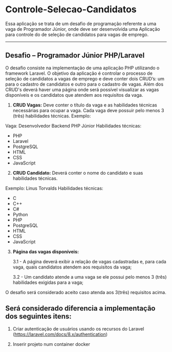 # Controle-Selecao-Candidatos

Essa aplicação se trata de um desafio de programação referente a uma vaga de Programador Júnior, onde deve ser desenvolvida uma Aplicação para controle do de seleção de candidatos para vagas de emprego.

--- 

## Desafio – Programador Júnior PHP/Laravel

O desafio consiste na implementação de uma aplicação PHP utilizando o framework Laravel. O objetivo da aplicação é controlar o processo de seleção de candidatos a vagas de emprego e deve conter dois CRUD’s: um para o cadastro de candidatos e outro para o cadastro de vagas. Além dos CRUD's deverá haver uma página onde será possível visualizar as vagas disponíveis e os candidatos que atendem aos requisitos da vaga.

1. **CRUD Vagas:** Deve conter o título da vaga e as habilidades técnicas necessárias para ocupar a vaga. Cada vaga deve possuir pelo menos 3 (três) habilidades técnicas.
Exemplo:

Vaga: Desenvolvedor Backend PHP Júnior
Habilidades técnicas:  
- PHP
- Laravel
- PostgreSQL
- HTML
- CSS
- JavaScript  


2. **CRUD Candidato:** Deverá conter o nome do candidato e suas habilidades técnicas.

Exemplo: 
Linus Torvalds
Habilidades técnicas:  
- C
- C++
- C#
- Python
- PHP
- PostgreSQL
- HTML
- CSS
- JavaScript  

3. **Página das vagas disponíveis:**

   3.1 - A página deverá exibir a relação de vagas cadastradas e, para cada vaga, quais candidatos atendem aos requisitos da vaga;
   
   3.2 - Um candidato atende a uma vaga se ele possui pelo menos 3 (três) habilidades exigidas para a vaga;

O desafio será considerado aceito caso atenda aos 3(três) requisitos acima.

## Será considerado diferencia a implementação dos seguintes itens:

1. Criar autenticação de usuários usando os recursos do Laravel (https://laravel.com/docs/8.x/authentication)

2. Inserir projeto num container docker


